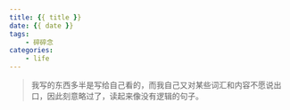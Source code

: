 ```yaml
---
title: {{ title }}
date: {{ date }}
tags:
    - 碎碎念
categories:
    - life
---
```

> 我写的东西多半是写给自己看的，而我自己又对某些词汇和内容不愿说出口，因此刻意略过了，读起来像没有逻辑的句子。